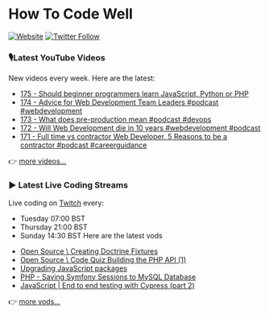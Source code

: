 # How To Code Well

[![Website](https://img.shields.io/twitch/status/howtocodewell?color=pink&label=LIVE%20CODING%20ON%20TWITCH&logoColor=%3D&style=for-the-badge)](https://howtocodewell.net/live)
[![Twitter Follow](https://img.shields.io/twitter/follow/howtocodewell?color=pink&logo=twitter&style=for-the-badge)](https://twitter.com/intent/follow?original_referer=https%3A%2F%2Fgithub.com%2Fhowtocodewell&screen_name=howtocodewell)


### 🎙️Latest YouTube Videos
New videos every week.  Here are the latest:
<!-- YOUTUBE-HTCW:START -->
- [175 - Should beginner programmers learn JavaScript, Python or PHP](https://www.youtube.com/watch?v=BTJibAoRKBs)
- [174 - Advice for Web Development Team Leaders #podcast #webdevelopment](https://www.youtube.com/watch?v=daoEQQu4ApQ)
- [173 - What does pre-production mean #podcast #devops](https://www.youtube.com/watch?v=4KJoKAnWxc8)
- [172 - Will Web Development die in 10 years #webdevelopment #podcast](https://www.youtube.com/watch?v=008v49laiIc)
- [171 - Full time vs contractor Web Developer. 5 Reasons to be a contractor #podcast #careerguidance](https://www.youtube.com/watch?v=gc-qhU4bgng)
<!-- YOUTUBE-HTCW:END -->

👉 [more videos...](https://youtube.com/howtocodewell)

### ▶️ Latest Live Coding Streams
Live coding on [Twitch](https://howtocodewell.net/live) every:
- Tuesday 07:00 BST
- Thursday 21:00 BST
- Sunday 14:30 BST
Here are the latest vods

<!-- YOUTUBE-HTCW-LIVE:START -->
- [Open Source \\ Creating Doctrine Fixtures](https://www.youtube.com/watch?v=4UZr-5u7zNQ)
- [Open Source \\ Code Quiz Building the PHP API &lpar;1&rpar;](https://www.youtube.com/watch?v=v5X5RIivtOc)
- [Upgrading JavaScript packages](https://www.youtube.com/watch?v=LTFs-2uk_1w)
- [PHP - Saving Symfony Sessions to MySQL Database](https://www.youtube.com/watch?v=vcPgI-lqqTk)
- [JavaScript | End to end testing with Cypress &lpar;part 2&rpar;](https://www.youtube.com/watch?v=9RlJRCPTQxc)
<!-- YOUTUBE-HTCW-LIVE:END -->

👉 [more vods...](https://youtube.com/howtocodewelllive)